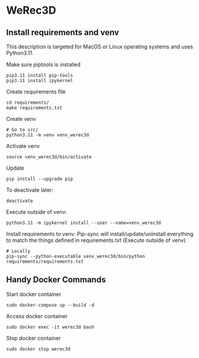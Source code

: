 # WeRec3D


## Install requirements and venv
This description is targeted for MacOS or Linux operating systems and uses Python3.11.

Make sure piptools is installed
```
pip3.11 install pip-tools
pip3.11 install ipykernel
```
Create requirements file
```
cd requirements/
make requirements.txt
```

Create venv
```
# Go to src/
python3.11 -m venv venv_werec3d
```
Activate venv
```
source venv_werec3d/bin/activate
```
Update
```
pip install --upgrade pip
```
To deactivate later:
```
deactivate
```
Execute outside of venv:
```
python3.11 -m ipykernel install --user --name=venv_werec3d
```

Install requirements to venv:
Pip-sync will install/update/uninstall everything to match the things defined in requirements.txt
(Execute outside of venv)
```
# Locally
pip-sync --python-executable venv_werec3d/bin/python requirements/requirements.txt
```



## Handy Docker Commands

Start docker container
```
sudo docker-compose up --build -d
```
Access docker container
```
sudo docker exec -it werec3d bash
```

Stop docker container
```
sudo docker stop werec3d
```